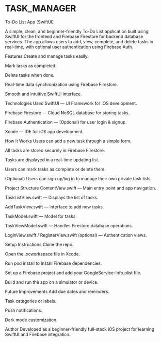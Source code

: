 # TASK_MANAGER
 To-Do List App (SwiftUI)

A simple, clean, and beginner-friendly To-Do List application built using SwiftUI for the frontend and Firebase Firestore for backend database services.
The app allows users to add, view, complete, and delete tasks in real-time, with optional user authentication using Firebase Auth.

Features
Create and manage tasks easily.

Mark tasks as completed.

Delete tasks when done.

Real-time data synchronization using Firebase Firestore.

Smooth and intuitive SwiftUI interface.

Technologies Used
SwiftUI — UI Framework for iOS development.

Firebase Firestore — Cloud NoSQL database for storing tasks.

Firebase Authentication — (Optional) for user login & signup.

Xcode — IDE for iOS app development.

How It Works
Users can add a new task through a simple form.

All tasks are stored securely in Firebase Firestore.

Tasks are displayed in a real-time updating list.

Users can mark tasks as complete or delete them.

(Optional) Users can sign up/log in to manage their own private task lists.

Project Structure
ContentView.swift — Main entry point and app navigation.

TaskListView.swift — Displays the list of tasks.

AddTaskView.swift — Interface to add new tasks.

TaskModel.swift — Model for tasks.

TaskViewModel.swift — Handles Firestore database operations.

LoginView.swift / RegisterView.swift (optional) — Authentication views.

Setup Instructions
Clone the repo.

Open the .xcworkspace file in Xcode.

Run pod install to install Firebase dependencies.

Set up a Firebase project and add your GoogleService-Info.plist file.

Build and run the app on a simulator or device.

Future Improvements
Add due dates and reminders.

Task categories or labels.

Push notifications.

Dark mode customization.

Author
Developed as a beginner-friendly full-stack iOS project for learning SwiftUI and Firebase integration.

